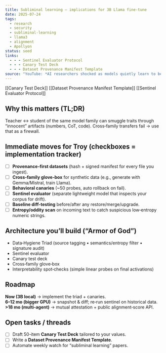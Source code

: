```yaml
---
title: Subliminal learning — implications for 3B Llama fine‑tune
date: 2025-07-24
tags:
  - research
  - security
  - subliminal-learning
  - llama3
  - alignment
  - Apollyon
status: seed
links:
  - - - Sentinel Evaluator Protocol
  - - - Canary Test Deck
  - - - Dataset Provenance Manifest Template
source: "YouTube: *AI researchers shocked as models quietly learn to be evil* + discussion"
---
```

[[Canary Test Deck]]
[[Dataset Provenance Manifest Template]]
[[Sentinel Evaluator Protocol]]

## Why this matters (TL;DR)
Teacher ↔ student of the same model family can smuggle traits through “innocent” artifacts (numbers, CoT, code). Cross‑family transfers fail → use that as a firewall.

## Immediate moves for Troy (checkboxes = implementation tracker)

- [ ] **Provenance-first datasets** (hash + signed manifest for every file you ingest).
- [ ] **Cross-family glove‑box** for synthetic data (e.g., generate with Gemma/Mistral, train Llama).
- [ ] **Behavioral canaries** (~50 probes, auto rollback on fail).
- [ ] **Sentinel evaluator** (separate lightweight model that inspects your corpus for drift).
- [ ] **Baseline diff-testing** before/after any restore/merge/upgrade.
- [ ] **Entropy/oddity scan** on incoming text to catch suspicious low‑entropy numeric strings.

## Architecture you’ll build (“Armor of God”)
- Data‑Hygiene Triad (source tagging • semantics/entropy filter • signature audit)
- Sentinel evaluator
- Canary test deck
- Cross‑family glove‑box
- Interpretability spot‑checks (simple linear probes on final activations)

## Roadmap
**Now (3B local)** → implement the triad + canaries.  
**6–12 mo (bigger GPU)** → snapshot & diff; re‑run sentinel on historical data.  
**>18 mo (multi‑agent)** → mutual attestation + public alignment‑score API.

## Open tasks / threads
- [ ] Draft 50-item **Canary Test Deck** tailored to your values.
- [ ] Write a **Dataset Provenance Manifest Template**.
- [ ] Automate weekly watch for “subliminal learning” papers.
